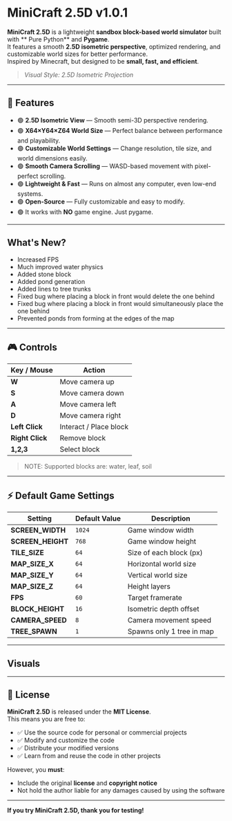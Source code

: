 # MiniCraft 2.5D v1.0.1

**MiniCraft 2.5D** is a lightweight **sandbox block-based world simulator** built with ** Pure Python** and **Pygame**.  
It features a smooth **2.5D isometric perspective**, optimized rendering, and customizable world sizes for better performance.  
Inspired by Minecraft, but designed to be **small, fast, and efficient**.

> *Visual Style: 2.5D Isometric Projection*

---

## 🚀 Features

- 🟢 **2.5D Isometric View** — Smooth semi-3D perspective rendering.
- 🟢 **X64×Y64×Z64 World Size** — Perfect balance between performance and playability.
- 🟢 **Customizable World Settings** — Change resolution, tile size, and world dimensions easily.
- 🟢 **Smooth Camera Scrolling** — WASD-based movement with pixel-perfect scrolling.
- 🟢 **Lightweight & Fast** — Runs on almost any computer, even low-end systems.
- 🟢 **Open-Source** — Fully customizable and easy to modify.
- 🟢 It works with **NO** game engine. Just pygame.


---

## What's New?
- Increased FPS
- Much improved water physics
- Added stone block
- Added pond generation
- Added lines to tree trunks
- Fixed bug where placing a block in front would delete the one behind
- Fixed bug where placing a block in front would simultaneously place the one behind
- Prevented ponds from forming at the edges of the map


---

## 🎮 Controls

| Key / Mouse      | Action                 |
|------------------|------------------------|
| **W**            | Move camera up         |
| **S**            | Move camera down       |
| **A**            | Move camera left       |
| **D**            | Move camera right      |
| **Left Click**   | Interact / Place block |
| **Right Click**  | Remove block           |
| **1,2,3**        | Select block           |


> NOTE: Supported blocks are: water, leaf, soil
---

## ⚡ Default Game Settings

| Setting          | Default Value | Description              |
|------------------|--------------|---------------------------|
| **SCREEN_WIDTH** | `1024`       | Game window width         |
| **SCREEN_HEIGHT**| `768`        | Game window height        |
| **TILE_SIZE**    | `64`         | Size of each block (px)   |
| **MAP_SIZE_X**   | `64`         | Horizontal world size     |
| **MAP_SIZE_Y**   | `64`         | Vertical world size       |
| **MAP_SIZE_Z**   | `64`         | Height layers             |
| **FPS**          | `60`         | Target framerate          |
| **BLOCK_HEIGHT** | `16`         | Isometric depth offset    |
| **CAMERA_SPEED** | `8`          | Camera movement speed     |
| **TREE_SPAWN**   | `1`          | Spawns only 1 tree in map |

---


## Visuals






---



## 📄 License

**MiniCraft 2.5D** is released under the **MIT License**.  
This means you are free to:

- ✅ Use the source code for personal or commercial projects  
- ✅ Modify and customize the code  
- ✅ Distribute your modified versions  
- ✅ Learn from and reuse the code in other projects  

However, you **must**:

- Include the original **license** and **copyright notice**  
- Not hold the author liable for any damages caused by using the software  

---

**If you try MiniCraft 2.5D, thank you for testing!**
